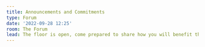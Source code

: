 ```yaml
---
title: Announcements and Commitments
type: Forum
date: '2022-09-28 12:25'
room: The Forum
lead: The floor is open, come prepared to share how you will benefit the community.
---
```

